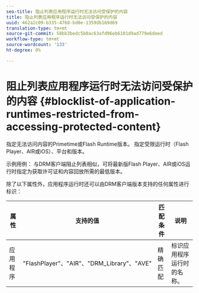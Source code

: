 ```yaml
---
seo-title: 阻止列表应用程序运行时无法访问受保护的内容
title: 阻止列表应用程序运行时无法访问受保护的内容
uuid: 462a2c09-b335-4768-bd0e-1359db169d69
translation-type: tm+mt
source-git-commit: 58bb3bedc5b0ac63afd96eb6101d9ad779e6deed
workflow-type: tm+mt
source-wordcount: '133'
ht-degree: 0%

---
```



# 阻止列表应用程序运行时无法访问受保护的内容 {#blocklist-of-application-runtimes-restricted-from-accessing-protected-content}

指定无法访问内容的Primetime或Flash Runtime版本。 指定受限运行时（Flash Player、AIR或iOS）、平台和版本。

示例用例： 与DRM客户端阻止列表相似，可将最新版Flash Player、AIR或iOS运行时指定为获取许可证和内容回放所需的最低版本。

除了以下属性外，应用程序运行时还可以由DRM客户端版本支持的任何属性进行标识：

| **属性** | **支持的值** | **匹配条件** | **说明** |
|---|---|---|---|
| 应用程序 | &quot;FlashPlayer&quot;、&quot;AIR&quot;、&quot;DRM_Library&quot;、&quot;AVE&quot; | 精确匹配 | 标识应用程序运行时的名称。 |
